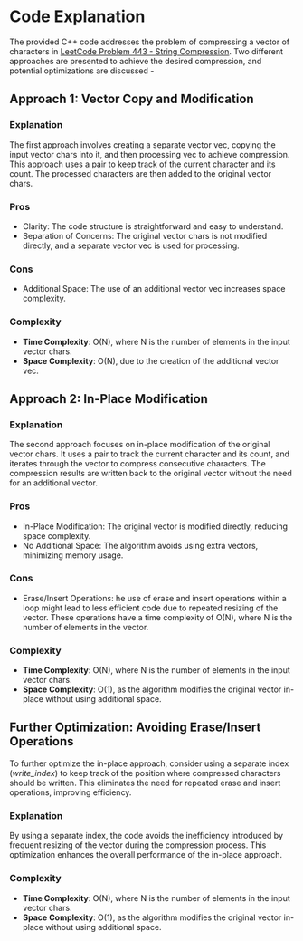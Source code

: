 # Code Explanation

The provided C++ code addresses the problem of compressing a vector of characters in [LeetCode Problem 443 - String Compression](https://leetcode.com/problems/string-compression/). Two different approaches are presented to achieve the desired compression, and potential optimizations are discussed -

## Approach 1: Vector Copy and Modification

### Explanation
The first approach involves creating a separate vector vec, copying the input vector chars into it, and then processing vec to achieve compression. This approach uses a pair to keep track of the current character and its count. The processed characters are then added to the original vector chars.

### Pros
- Clarity: The code structure is straightforward and easy to understand.
- Separation of Concerns: The original vector chars is not modified directly, and a separate vector vec is used for processing.

### Cons
- Additional Space: The use of an additional vector vec increases space complexity.

### Complexity
- **Time Complexity**: O(N), where N is the number of elements in the input vector chars.
- **Space Complexity**: O(N), due to the creation of the additional vector vec.


## Approach 2: In-Place Modification

### Explanation
The second approach focuses on in-place modification of the original vector chars. It uses a pair to track the current character and its count, and iterates through the vector to compress consecutive characters. The compression results are written back to the original vector without the need for an additional vector.

### Pros
- In-Place Modification: The original vector is modified directly, reducing space complexity.
- No Additional Space: The algorithm avoids using extra vectors, minimizing memory usage.

### Cons
- Erase/Insert Operations: he use of erase and insert operations within a loop might lead to less efficient code due to repeated resizing of the vector. These operations have a time complexity of O(N), where N is the number of elements in the vector.

### Complexity
- **Time Complexity**: O(N), where N is the number of elements in the input vector chars.
- **Space Complexity**: O(1), as the algorithm modifies the original vector in-place without using additional space.


## Further Optimization: Avoiding Erase/Insert Operations
To further optimize the in-place approach, consider using a separate index (_write_index_) to keep track of the position where compressed characters should be written. This eliminates the need for repeated erase and insert operations, improving efficiency.
### Explanation
By using a separate index, the code avoids the inefficiency introduced by frequent resizing of the vector during the compression process. This optimization enhances the overall performance of the in-place approach.
### Complexity
- **Time Complexity**: O(N), where N is the number of elements in the input vector chars.
- **Space Complexity**: O(1), as the algorithm modifies the original vector in-place without using additional space.

